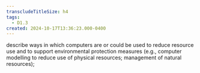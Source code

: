 ```yaml
---
transcludeTitleSize: h4
tags:
  - D1.3
created: 2024-10-17T13:36:23.000-0400
---
```

describe ways in which computers are or could be used to reduce resource use and to support environmental protection measures (e.g., computer modelling to reduce use of physical resources; management of natural resources);